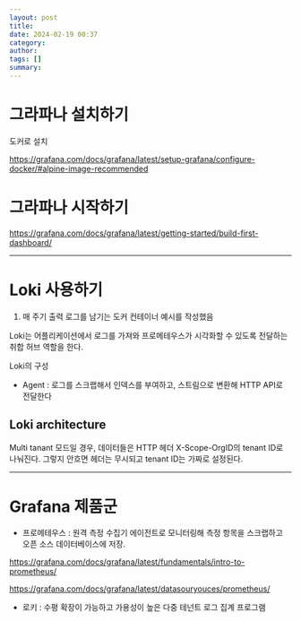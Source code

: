 ```yaml
---
layout: post
title: 
date: 2024-02-19 00:37
category: 
author: 
tags: []
summary: 
---
```


# 그라파나 설치하기

도커로 설치


https://grafana.com/docs/grafana/latest/setup-grafana/configure-docker/#alpine-image-recommended

# 그라파나 시작하기

https://grafana.com/docs/grafana/latest/getting-started/build-first-dashboard/

---

# Loki 사용하기

1. 매 주기 출력 로그를 남기는 도커 컨테이너 예시를 작성했음

Loki는 어플리케이션에서 로그를 가져와 프로메테우스가 시각화할 수 있도록 전달하는 취합 허브 역할을 한다.

Loki의 구성
- Agent : 로그를 스크랩해서 인덱스를 부여하고, 스트림으로 변환해 HTTP API로 전달한다

## Loki architecture

Multi tanant 모드일 경우, 데이터들은 HTTP 헤더 X-Scope-OrgID의 tenant ID로 나눠진다.
그렇지 안흐면 헤더는 무시되고 tenant ID는 가짜로 설정된다.

---

# Grafana 제품군

- 프로메테우스 : 원격 측정 수집기 에이전트로 모니터링해 측정 항목을 스크랩하고 오픈 소스 데이터베이스에 저장.

https://grafana.com/docs/grafana/latest/fundamentals/intro-to-prometheus/

https://grafana.com/docs/grafana/latest/datasouryouces/prometheus/



- 로키 : 수평 확장이 가능하고 가용성이 높은 다중 테넌트 로그 집계 프로그램